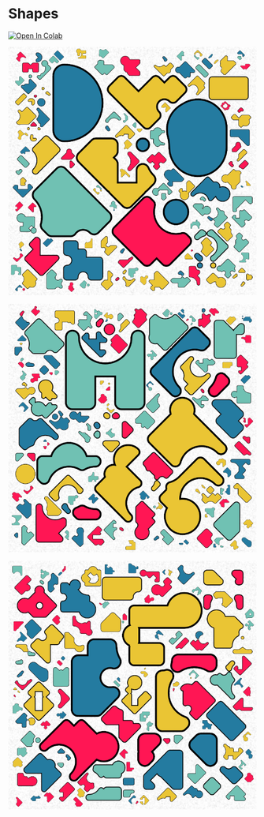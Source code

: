 
# Shapes

[![Open In Colab](https://colab.research.google.com/assets/colab-badge.svg)](https://colab.research.google.com/github/marceloprates/python-sketches/blob/master/shapes/shapes.ipynb)

![](figures/mosaic-1.png)

![](figures/mosaic-4.png)

![](figures/mosaic-5.png)
